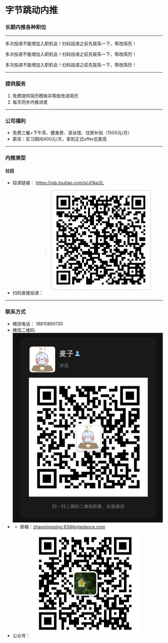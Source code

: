 # 字节跳动内推


### 长期内推各种职位

----------------------------------------------------

多次投递不能增加入职机会！扫码投递之前先联系一下，帮改简历！

多次投递不能增加入职机会！扫码投递之前先联系一下，帮改简历！

多次投递不能增加入职机会！扫码投递之前先联系一下，帮改简历！

------------------------------------

### 提供服务

1. 免费提供简历模板并帮助改进简历
2. 每天同步内推进度

----------------------------------------------------

### 公司福利
* 免费三餐+下午茶、健身房、游泳馆、住房补贴（1500元/月）
* 薪资：实习期间400元/天，拿到正式offer后更高

----------------------------------------------------
### 内推类型
#### 社招
* 投递链接： https://job.toutiao.com/s/Jt1kp2L
* 扫码直接投递： 
![社招岗位大全](004bbs/social/images/002-social-referral.png)

----------------------------------------------------

### 联系方式
* 微信电话： 18810860130
* 微信二维码:
![麦子](004bbs/social/images/003-wechat-private.jpeg)
* * 邮箱：zhaomingxing.93@bytedance.com
* 公众号： 
![明朗万物](004bbs/social/images/001-qrcode-wechat-publich.jpg)


